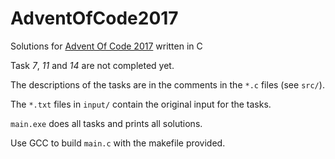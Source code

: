 # AdventOfCode2017

Solutions for [Advent Of Code 2017](http://adventofcode.com/2017) written in C

Task _7_, _11_ and _14_ are not completed yet.

The descriptions of the tasks are in the comments in the `*.c` files (see `src/`).

The `*.txt` files in `input/` contain the original input for the tasks.

`main.exe` does all tasks and prints all solutions.

Use GCC to build `main.c` with the makefile provided.